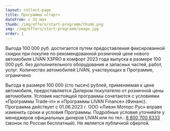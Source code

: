 ```yaml
---
layout: collect-page
title: Программа «Старт»
dateFrom: с 31 мая
thumb: /img/offers/start-programm/thumb.png
img: /img/offers/start-programm/image.jpg
order: 1
---
```


Выгода 100 000 руб. достигается путем предоставления фиксированной скидки при покупке по рекомендованной розничной цене нового автомобиля LIVAN X3PRO в комфорт 2023 года выпуска в размере 100 000 руб. без дополнительного оборудования и запасных частей, работ, услуг. Количество автомобилей  LIVAN, участвующих в Программе, ограничено

Выгода в размере 100 000 (сто тысяч) рублей, применяемая к цене автомобиля, предоставляется Дилером покупателю от розничной цены автомобиля. Условия настоящей программы сочетаются с условиями «Программы Trade-in» и «Программы LIVAN Finance» (Финанс). Программа действует с 01.06.2023 г. ООО «Ливэн Моторс Рус» вправе изменить сроки и условия Программы. Подробные условия уточняйте у менеджеров официальных дилеров LIVAN или по тел.: [8 800 700 6333](tel:+78007006333) (звонок по России бесплатный). Не является публичной офертой.